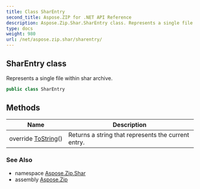 ```yaml
---
title: Class SharEntry
second_title: Aspose.ZIP for .NET API Reference
description: Aspose.Zip.Shar.SharEntry class. Represents a single file within shar archive
type: docs
weight: 980
url: /net/aspose.zip.shar/sharentry/
---
```

## SharEntry class

Represents a single file within shar archive.

```csharp
public class SharEntry
```

## Methods

| Name | Description |
| --- | --- |
| override [ToString](../../aspose.zip.shar/sharentry/tostring/)() | Returns a string that represents the current entry. |

### See Also

* namespace [Aspose.Zip.Shar](../../aspose.zip.shar/)
* assembly [Aspose.Zip](../../)



